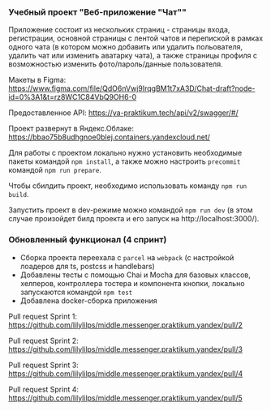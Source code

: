 ### Учебный проект "Веб-приложение "Чат""

Приложение состоит из нескольких страниц - страницы входа, регистрации, основной страницы с лентой чатов и перепиской в рамках одного чата (в котором можно добавить или удалить польователя, удалить чат или изменить аватарку чата), а также страницы профиля с возможностью изменить фото/пароль/данные пользователя.

Макеты в Figma: https://www.figma.com/file/QdO6nVwj9IrqgBM1t7xA3D/Chat-draft?node-id=0%3A1&t=rz8WC1C84VbQ9OH6-0

Предоставленное API: https://ya-praktikum.tech/api/v2/swagger/#/

Проект развернут в Яндекс.Облаке: https://bbao75b8udhgnoe0blej.containers.yandexcloud.net/

Для работы с проектом локально нужно установить необходимые пакеты командой ```npm install```, а также можно настроить ```precommit``` командой ```npm run prepare```.

Чтобы сбилдить проект, необходимо использовать команду ```npm run build```.

Запустить проект в dev-режиме можно командой ```npm run dev``` (в этом случае произойдет билд проекта и его запуск на http://localhost:3000/).

### Обновленный функционал (4 спринт)
- Сборка проекта переехала с ```parcel``` на ```webpack``` (с настройкой лоадеров для ts, postcss и handlebars)
- Добавлены тесты с помощью Chai и Mocha для базовых классов, хелперов, контроллера тостера и компонента кнопки, локально запускаются командой ```npm test```
- Добавлена docker-сборка приложения

Pull request Sprint 1: https://github.com/lilylilps/middle.messenger.praktikum.yandex/pull/2

Pull request Sprint 2: https://github.com/lilylilps/middle.messenger.praktikum.yandex/pull/3

Pull request Sprint 3: https://github.com/lilylilps/middle.messenger.praktikum.yandex/pull/4

Pull request Sprint 4: https://github.com/lilylilps/middle.messenger.praktikum.yandex/pull/5

